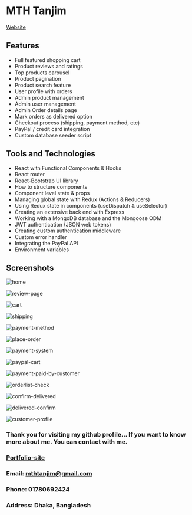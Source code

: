 
# MTH Tanjim
[Website](https://mth-tanjim.web.app/)


## Features

* Full featured shopping cart
* Product reviews and ratings
* Top products carousel
* Product pagination
* Product search feature
* User profile with orders
* Admin product management
* Admin user management
* Admin Order details page
* Mark orders as delivered option
* Checkout process (shipping, payment method, etc)
* PayPal / credit card integration
* Custom database seeder script


## Tools and Technologies

* React with Functional Components & Hooks
* React router
* React-Bootstrap UI library
* How to structure components
* Component level state & props
* Managing global state with Redux (Actions & Reducers)
* Using Redux state in components (useDispatch & useSelector)
* Creating an extensive back end with Express
* Working with a MongoDB database and the Mongoose ODM
* JWT authentication (JSON web tokens)
* Creating custom authentication middleware
* Custom error handler
* Integrating the PayPal API
* Environment variables

## Screenshots


![home](https://user-images.githubusercontent.com/39863835/106387091-49744180-6402-11eb-9083-7ae67f0bc51a.png)

![review-page](https://user-images.githubusercontent.com/39863835/106387098-53964000-6402-11eb-98cb-bdd42952fc6b.png)

![cart](https://user-images.githubusercontent.com/39863835/106387110-5bee7b00-6402-11eb-9d94-b98256cbd660.jpg)

![shipping](https://user-images.githubusercontent.com/39863835/106387135-850f0b80-6402-11eb-9df2-45f596049bb7.jpg)

![payment-method](https://user-images.githubusercontent.com/39863835/106387149-98ba7200-6402-11eb-89da-1df09d90b062.jpg)

![place-order](https://user-images.githubusercontent.com/39863835/106387157-9eb05300-6402-11eb-9fa5-e1924024e139.jpg)

![payment-system](https://user-images.githubusercontent.com/39863835/106387168-ad970580-6402-11eb-9d9a-785b7ccca87c.jpg)

![paypal-cart](https://user-images.githubusercontent.com/39863835/106387170-b12a8c80-6402-11eb-877f-3473bbd963c6.jpg)

![payment-paid-by-customer](https://user-images.githubusercontent.com/39863835/106387176-b8519a80-6402-11eb-9cfd-4bd8068c411e.jpg)

![orderlist-check](https://user-images.githubusercontent.com/39863835/106387186-cbfd0100-6402-11eb-995a-4a21bd2ad3ef.jpg)

![confirm-delivered](https://user-images.githubusercontent.com/39863835/106387191-d4edd280-6402-11eb-94e2-e4b53c36dcc6.jpg)

![delivered-confirm](https://user-images.githubusercontent.com/39863835/106387195-da4b1d00-6402-11eb-9029-6178bd4288e5.jpg)

![customer-profile](https://user-images.githubusercontent.com/39863835/106387203-e46d1b80-6402-11eb-9c06-0b4d03302317.jpg)



### Thank you for visiting my github profile... If you want to know more about me. You can contact with me.

### [Portfolio-site](https://mth-tanjim.web.app/)

### Email: mthtanjim@gmail.com
### Phone: 01780692424
### Address: Dhaka, Bangladesh
